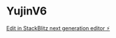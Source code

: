 # YujinV6

[Edit in StackBlitz next generation editor ⚡️](https://stackblitz.com/~/github.com/scoshields/YujinV6)